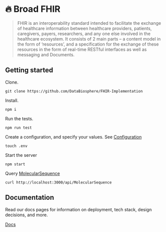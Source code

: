 # 🔥 Broad FHIR

> FHIR is an interoperability standard intended to facilitate the exchange of healthcare information between healthcare providers, patients, caregivers, payers, researchers, and any one else involved in the healthcare ecosystem. It consists of 2 main parts – a content model in the form of ‘resources’, and a specification for the exchange of these resources in the form of real-time RESTful interfaces as well as messaging and Documents.

## Getting started

Clone.

```
git clone https://github.com/DataBiosphere/FHIR-Implementation
```

Install.

```
npm i
```

Run the tests.

```
npm run test
```

Create a configuration, and specify your values. See [Configuration](./docs/CONFIGURATION.md)

```
touch .env
```

Start the server

```
npm start
```

Query [MolecularSequence](https://www.hl7.org/fhir/molecularsequence.html)

```
curl http://localhost:3000/api/MolecularSequence
```

## Documentation

Read our docs pages for information on deployment, tech stack, design decisions, and more.

[Docs](./docs/INDEX.md)
